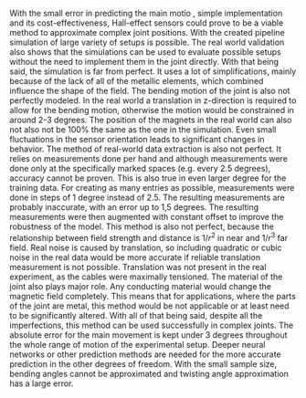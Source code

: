 With the small error in predicting the main motio , simple implementation and its cost-effectiveness, Hall-effect sensors could prove to be a viable method to approximate complex joint positions. With the created pipeline simulation of large variety of setups is possible. The real world validation also shows that the simulations can be used to evaluate possible setups without the need to implement them in the joint directly. With that being said, the simulation is far from perfect. It uses a lot of simplifications, mainly because of the lack of all of the metallic elements, which combined influence the shape of the field. The bending motion of the joint is also not perfectly modeled. In the real world a translation in z-direction is required to allow for the bending motion, otherwise the motion would be constrained in around 2-3 degrees. The position of the magnets in the real world can also not also not be 100% the same as the one in the simulation. Even small fluctuations in the sensor orientation leads to significant changes in behavior. The method of real-world data extraction is also not perfect. It relies on measurements done per hand and although measurements were done only at the specifically marked spaces (e.g. every 2.5 degrees), accuracy cannot be proven. This is also true in even larger degree for the training data. For creating as many entries as possible, measurements were done in steps of 1 degree instead of 2.5. The resulting measurements are probably inaccurate, with an error up to 1,5 degrees. The resulting measurements were then augmented with constant offset to improve the robustness of the model. This method is also not perfect, because the relationship between field strength and distance is $1/r^2$ in near and $1/r^3$ far field. Real noise is caused by translation, so including quadratic or cubic noise in the real data would be more accurate if reliable translation measurement is not possible. Translation was not present in the real experiment, as the cables were maximally tensioned. The material of the joint also plays major role. Any conducting material would change the magnetic field completely. This means that for applications, where the parts of the joint are metal, this method would be not applicable or at least need to be significantly altered.
With all of that being said, despite all the imperfections, this method can be used successfully in complex joints. The absolute error for the main movement is kept under 3 degrees throughout the whole range of motion of the experimental setup. Deeper neural networks or other prediction methods are needed for the more accurate prediction in the other degrees of freedom. With the small sample size, bending angles cannot be approximated and twisting angle approximation has a large error. 